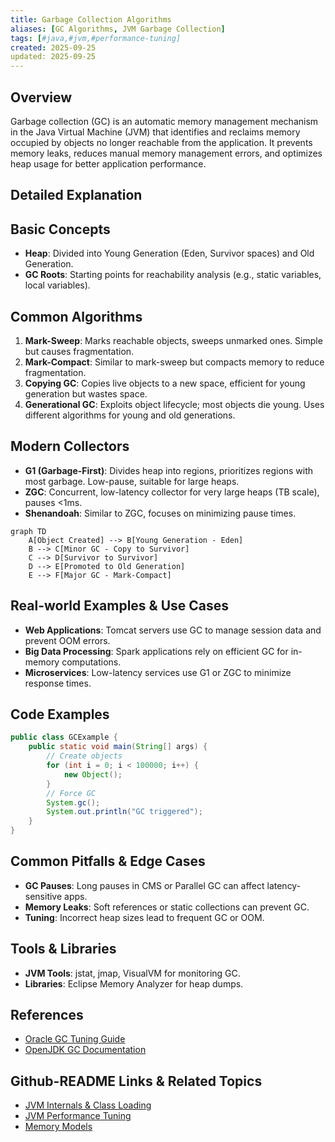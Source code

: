 ```yaml
---
title: Garbage Collection Algorithms
aliases: [GC Algorithms, JVM Garbage Collection]
tags: [#java,#jvm,#performance-tuning]
created: 2025-09-25
updated: 2025-09-25
---
```


## Overview

Garbage collection (GC) is an automatic memory management mechanism in the Java Virtual Machine (JVM) that identifies and reclaims memory occupied by objects no longer reachable from the application. It prevents memory leaks, reduces manual memory management errors, and optimizes heap usage for better application performance.

## Detailed Explanation

## Basic Concepts
- **Heap**: Divided into Young Generation (Eden, Survivor spaces) and Old Generation.
- **GC Roots**: Starting points for reachability analysis (e.g., static variables, local variables).

## Common Algorithms
1. **Mark-Sweep**: Marks reachable objects, sweeps unmarked ones. Simple but causes fragmentation.
2. **Mark-Compact**: Similar to mark-sweep but compacts memory to reduce fragmentation.
3. **Copying GC**: Copies live objects to a new space, efficient for young generation but wastes space.
4. **Generational GC**: Exploits object lifecycle; most objects die young. Uses different algorithms for young and old generations.

## Modern Collectors
- **G1 (Garbage-First)**: Divides heap into regions, prioritizes regions with most garbage. Low-pause, suitable for large heaps.
- **ZGC**: Concurrent, low-latency collector for very large heaps (TB scale), pauses <1ms.
- **Shenandoah**: Similar to ZGC, focuses on minimizing pause times.

```mermaid
graph TD
    A[Object Created] --> B[Young Generation - Eden]
    B --> C[Minor GC - Copy to Survivor]
    C --> D[Survivor to Survivor]
    D --> E[Promoted to Old Generation]
    E --> F[Major GC - Mark-Compact]
```

## Real-world Examples & Use Cases
- **Web Applications**: Tomcat servers use GC to manage session data and prevent OOM errors.
- **Big Data Processing**: Spark applications rely on efficient GC for in-memory computations.
- **Microservices**: Low-latency services use G1 or ZGC to minimize response times.

## Code Examples

```java
public class GCExample {
    public static void main(String[] args) {
        // Create objects
        for (int i = 0; i < 100000; i++) {
            new Object();
        }
        // Force GC
        System.gc();
        System.out.println("GC triggered");
    }
}
```

## Common Pitfalls & Edge Cases
- **GC Pauses**: Long pauses in CMS or Parallel GC can affect latency-sensitive apps.
- **Memory Leaks**: Soft references or static collections can prevent GC.
- **Tuning**: Incorrect heap sizes lead to frequent GC or OOM.

## Tools & Libraries
- **JVM Tools**: jstat, jmap, VisualVM for monitoring GC.
- **Libraries**: Eclipse Memory Analyzer for heap dumps.

## References
- [Oracle GC Tuning Guide](https://docs.oracle.com/javase/8/docs/technotes/guides/vm/gctuning/)
- [OpenJDK GC Documentation](https://openjdk.java.net/groups/hotspot/docs/)
## Github-README Links & Related Topics

- [JVM Internals & Class Loading](jvm-internals-and-class-loading/README.md)
- [JVM Performance Tuning](java/advanced-java-concepts/jvm-performance-tuning/README.md)
- [Memory Models](java/memory-models/README.md)
